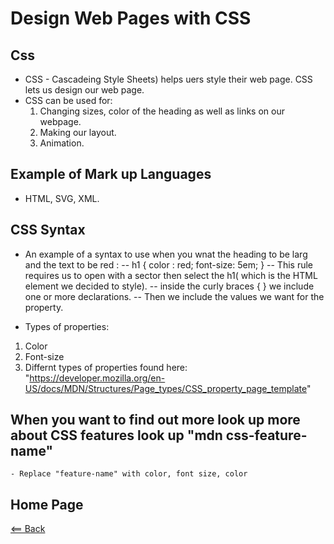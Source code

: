 # Design Web Pages with CSS

## Css

- CSS - Cascadeing Style Sheets) helps uers style their web page. CSS lets us design our web page.
- CSS can be used for:
    1. Changing sizes, color of the heading as well as links on our webpage.
    2. Making our layout.
    3. Animation.

## Example of Mark up Languages

- HTML, SVG, XML.

## CSS Syntax

- An example of a syntax to use when you wnat the heading to be larg and the text to be red :
-- h1 { 
        color : red;
        font-size: 5em;
    }
-- This rule requires us to open with a sector then select the h1( which is the HTML element we decided to style).
-- inside the curly braces { } we include one or more declarations.
-- Then we include the values we want for the property.

- Types of properties:

1. Color
2. Font-size
3. Differnt types of properties found here: "https://developer.mozilla.org/en-US/docs/MDN/Structures/Page_types/CSS_property_page_template"

## When you want to find out more look up more about CSS features look up "mdn css-feature-name"

    - Replace "feature-name" with color, font size, color

## Home Page

[<== Back](https://denekm.github.io/reading-notes/)